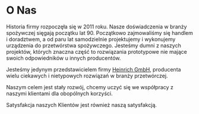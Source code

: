 # O Nas

Historia firmy rozpoczęła się w 2011 roku. Nasze doświadczenia w branży spożywczej sięgają początku lat 90. Początkowo zajmowaliśmy się handlem i doradztwem, a od paru lat samodzielnie projektujemy i wykonujemy urządzenia do przetwórstwa spożywczego. Jesteśmy dumni z naszych projektów, których znaczna część to rozwiązania prototypowe nie mające swoich odpowiedników u innych producentów.

Jesteśmy jedynym przedstawicielem firmy <a href="https://www.heinrichgmbh.de/" target="_blank">Heinrich GmbH</a>, producenta wielu ciekawych i nietypowych rozwiązań w branży przetwórczej.

Naszym celem jest stały rozwój, chcemy uczyć się we współpracy z naszymi klientami dla obopólnych korzyści.

Satysfakcja naszych Klientów jest również naszą satysfakcją.